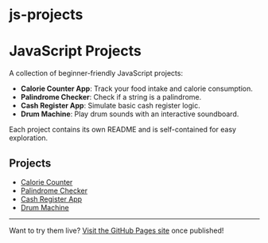# js-projects
# JavaScript Projects

A collection of beginner-friendly JavaScript projects:

- **Calorie Counter App**: Track your food intake and calorie consumption.
- **Palindrome Checker**: Check if a string is a palindrome.
- **Cash Register App**: Simulate basic cash register logic.
- **Drum Machine**: Play drum sounds with an interactive soundboard.

Each project contains its own README and is self-contained for easy exploration.

## Projects

- [Calorie Counter](calorie-counter/)
- [Palindrome Checker](palindrome-checker/)
- [Cash Register App](cash-register/)
- [Drum Machine](drum-machine/)

---

Want to try them live? [Visit the GitHub Pages site](./index.html) once published!